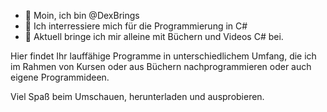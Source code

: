 - 👋 Moin, ich bin @DexBrings
- 👀 Ich interressiere mich für die Programmierung in C#
- 🌱 Aktuell bringe ich mir alleine mit Büchern und Videos C# bei.

Hier findet Ihr lauffähige Programme in unterschiedlichem Umfang, die ich im Rahmen von Kursen oder aus Büchern nachprogrammieren oder auch eigene Programmideen.

Viel Spaß beim Umschauen, herunterladen und ausprobieren.
